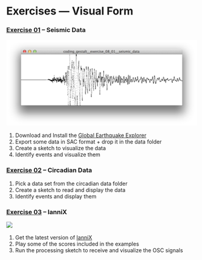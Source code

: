 Exercises — Visual Form 
=======================

### [Exercise 01][] – Seismic Data

![](coding_gestalt__exercise_08_01__seismic_data.jpg)

1. Download and Install the [Global Earthquake Explorer](http://www.seis.sc.edu/gee/)
2. Export some data in SAC format + drop it in the data folder
3. Create a sketch to visualize the data 
4. Identify events and visualize them

### [Exercise 02][] – Circadian Data

1. Pick a data set from the circadian data folder
2. Create a sketch to read and display the data
3. Identify events and display them

### [Exercise 03][] – IanniX

![](http://www.iannix.org/wp-content/uploads/2011/10/324373_343853132304762_2016969661_o-505x318.jpg)

1. Get the latest version of [IanniX](http://www.iannix.org/)
2. Play some of the scores included in the examples
3. Run the processing sketch to receive and visualize the OSC signals

[Exercise 01]: coding_gestalt__exercise_08_01__seismic_data
[Exercise 02]: coding_gestalt__exercise_08_02__circadian_data
[Exercise 03]: coding_gestalt__exercise_08_03__iannix
